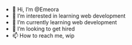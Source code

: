 - 👋 Hi, I’m @Emeora
- 👀 I’m interested in learning web development
- 🌱 I’m currently learning  web development
- 💞️ I’m looking to get hired
- 📫 How to reach me, wip

<!---
Emeora/Emeora is a ✨ special ✨ repository because its `README.md` (this file) appears on your GitHub profile.
You can click the Preview link to take a look at your changes.
--->
